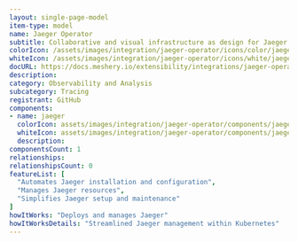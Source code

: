 ```yaml
---
layout: single-page-model
item-type: model
name: Jaeger Operator
subtitle: Collaborative and visual infrastructure as design for Jaeger Operator
colorIcon: /assets/images/integration/jaeger-operator/icons/color/jaeger-operator-color.svg
whiteIcon: /assets/images/integration/jaeger-operator/icons/white/jaeger-operator-white.svg
docURL: https://docs.meshery.io/extensibility/integrations/jaeger-operator
description: 
category: Observability and Analysis
subcategory: Tracing
registrant: GitHub
components: 
- name: jaeger
  colorIcon: assets/images/integration/jaeger-operator/components/jaeger/icons/color/jaeger-color.svg
  whiteIcon: assets/images/integration/jaeger-operator/components/jaeger/icons/white/jaeger-white.svg
  description: 
componentsCount: 1
relationships: 
relationshipsCount: 0
featureList: [
  "Automates Jaeger installation and configuration",
  "Manages Jaeger resources",
  "Simplifies Jaeger setup and maintenance"
]
howItWorks: "Deploys and manages Jaeger"
howItWorksDetails: "Streamlined Jaeger management within Kubernetes"
---
```

